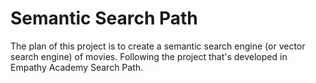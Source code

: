 # Semantic Search Path

The plan of this project is to create a semantic search engine (or vector search engine) of movies. Following the project that's developed in Empathy Academy Search Path.
